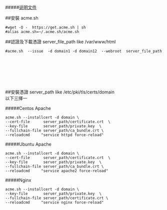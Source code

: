 #####<a href="https://github.com/acmesh-official/acme.sh/wiki/说明">说明文件</a>


##安裝 acme.sh
```shell
#wget -O -  https://get.acme.sh | sh
#alias acme.sh=~/.acme.sh/acme.sh
```

##認證及下載憑證
server_file_path like /var/www/html
```shell
#acme.sh  --issue  -d domain1 -d domain12  --webroot  server_file_path
```
<br><br><br><br><br>

##安裝憑證 
server_path like /etc/pki/tls/certs/domain<br>
以下三擇一

#####Centos Apache
```shell
acme.sh --installcert -d domain \
--cert-file      server_path/certificate.crt  \
--key-file       server_path/private.key  \
--fullchain-file server_path/ca_bundle.crt \
--reloadcmd     "service httpd force-reload"
```
#####Ubuntu Apache
```shell
acme.sh --installcert -d domain \
--cert-file      server_path/certificate.crt  \
--key-file       server_path/private.key  \
--fullchain-file server_path/ca_bundle.crt \
--reloadcmd     "service apache2 force-reload"
```
#####Nginx
```shell
acme.sh --installcert -d domain \
--key-file       server_path/private.key  \
--fullchain-file server_path/certificate.crt \
--reloadcmd     "service nginx force-reload"
```